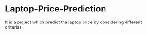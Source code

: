# Laptop-Price-Prediction
It is a project which predict the laptop price by considering different criterias
